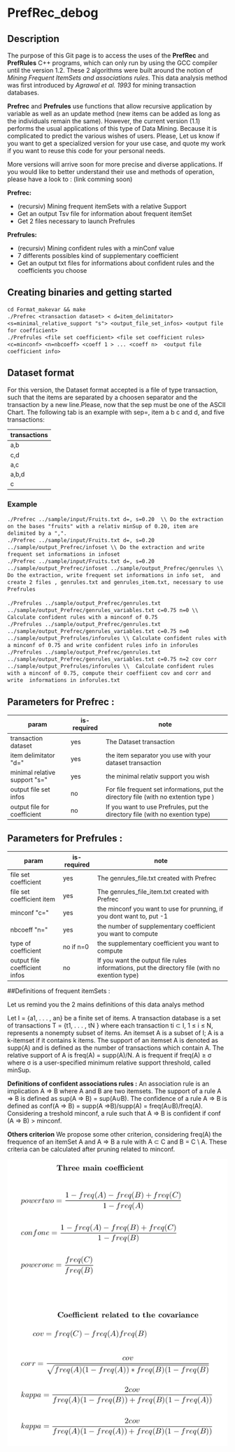 # PrefRec_debog

## Description 

The purpose of this Git page is to access the uses of the **PrefRec** and **PrefRules** C++ programs, which can only run by using the GCC compiler until the version 1.2.
These 2 algorithms were built around the notion of *Mining Frequent ItemSets and associations rules*. This data analysis method was first introduced by *Agrawal et al. 1993* for mining transaction databases.

**Prefrec** and **Prefrules** use functions that allow recursive application by variable as well as an update method (new items can be added as long as the individuals remain the same). However, the current version (1.1) performs the usual applications of this type of Data Mining. Because it is complicated to predict the various wishes of users.
Please, Let us know if you want to get a specialized version for your use case, and quote my work if you want to reuse this code for your personal needs.

More versions will arrive soon for more precise and diverse applications.
If you would like to better understand their use and methods of operation, please have a look to : (link comming soon)

**Prefrec:**
* (recursiv) Mining frequent itemSets with a relative Support
* Get an output Tsv file for information about frequent itemSet
* Get 2 files necessary to launch Prefrules 

**Prefrules:**
* (recursiv) Mining confident rules with a minConf value
* 7 differents possibles kind of supplementary coefficient
* Get an output txt files for informations about confident rules and the coefficients you choose 


## Creating binaries and getting started
```
cd Format_makevar && make
./Prefrec <transaction dataset> < d=item_delimitator> <s=minimal_relative_support "s"> <output_file_set_infos> <output file for coefficient>
./Prefrules <file set coefficient> <file set coefficient rules> <c=minconf> <n=nbcoeff> <coeff 1 > ... <coeff n>  <output file coefficient info>

```

## Dataset format 

For this version, the Dataset format accepted is a file of type transaction, such that the items are separated by a choosen separator
and the transaction by a new line.Please, now that the sep must be one of the ASCII Chart. 
The following tab is an example with sep=, item a b c and d, and five transactions:



|transactions|
|------------|
|a,b|
|c,d|
|a,c|
|a,b,d|
|c|



### Example
```
./Prefrec ../sample/input/Fruits.txt d=, s=0.20  \\ Do the extraction on the bases "fruits" with a relativ minSup of 0.20, item are delimited by a ",". 
./Prefrec ../sample/input/Fruits.txt d=, s=0.20 ../sample/output_Prefrec/infoset \\ Do the extraction and write frequent set informations in infoset   
./Prefrec ../sample/input/Fruits.txt d=, s=0.20 ../sample/output_Prefrec/infoset ../sample/output_Prefrec/genrules \\ Do the extraction, write frequent set informations in info set,  and create 2 files , genrules.txt and genrules_item.txt, necessary to use Prefrules

./Prefrules ../sample/output_Prefrec/genrules.txt ../sample/output_Prefrec/genrules_variables.txt c=0.75 n=0 \\ Calculate confident rules with a minconf of 0.75
./Prefrules ../sample/output_Prefrec/genrules.txt ../sample/output_Prefrec/genrules_variables.txt c=0.75 n=0 ../sample/output_Prefrules/inforules \\ Calculate confident rules with a minconf of 0.75 and write confident rules info in inforules
./Prefrules ../sample/output_Prefrec/genrules.txt ../sample/output_Prefrec/genrules_variables.txt c=0.75 n=2 cov corr ../sample/output_Prefrules/inforules \\  Calculate confident rules with a minconf of 0.75, compute their coeffiient cov and corr and write  informations in inforules.txt
```


## Parameters for Prefrec :
|param|is-required|note|
|--------------------|--------|--------|
|    transaction dataset    |    yes    | The Dataset transaction  |  
|    item delimitator "d="   |    yes    | the item separator you use with your dataset transaction | 
|    minimal relative support "s="   |    yes    | the minimal relativ support you wish     | 
|    output file set infos    |    no    |  For file frequent set informations, put the directory file (with no extention type )    | 
|    output file for coefficient    |    no    |  If you want to use Prefrules, put the directory file (with no exention type)| 



## Parameters for Prefrules :
|param|is-required|note|
|--------------------|--------|--------|
|    file set coefficient   |    yes    | The genrules_file.txt created with Prefrec   |
|    file set coefficient item |    yes    |  The genrules_file_item.txt created with Prefrec  | 
|    minconf  "c="  |    yes    | the minconf you want to use for prunning, if you dont want to, put -1  |
|    nbcoeff "n=" |    yes    | the number of supplementary coefficient you want to compute |   
|    type of coefficient    |    no if n=0    | the supplementary coefficient you want to compute | 
|    output file coefficient infos    |    no    |  If you want the output file rules informations, put the directory file (with no exention type)    |  





##Definitions of frequent itemSets :

Let us remind you the 2 mains definitions of this data analys method

Let I = {a1, . . . , an} be a finite set of items. A transaction database is a set of transactions T =
{t1, . . . , tN } where each transaction ti ⊂ I, 1 ≤ i ≤ N, represents a nonempty
subset of items. An itemset A is a subset of I; A is a k-itemset if it contains
k items. The support of an itemset A is denoted as supp(A) and is defined
as the number of transactions which contain A. The relative support of A is
freq(A) = supp(A)/N. A is frequent if freq(A) ≥ σ where σ is a user-specified minimum relative support threshold, called minSup.


**Definitions of confident associations rules  :**
An association rule is an implication A ⇒ B where A and B are two itemsets. The support of a rule A ⇒ B is defined as sup(A ⇒ B) = sup(A∪B).
The confidence of a rule A ⇒ B is defined as conf(A ⇒ B) = supp(A ⇒B)/supp(A) = freq(A∪B)/freq(A).
Considering a treshold minconf, a rule such that A ⇒ B is confident if conf (A ⇒ B) > minconf.

**Others criterion**
We propose some other  criterion, considering freq(A) the frequence of an itemSet A and A ⇒ B a rule with A ⊂ C and B = C \ A. These criteria can be calculated after pruning related to minconf.

![](coeff.png)




